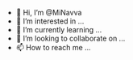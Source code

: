 - 👋 Hi, I’m @MiNavva
- 👀 I’m interested in ...
- 🌱 I’m currently learning ...
- 💞️ I’m looking to collaborate on ...
- 📫 How to reach me ...

<!---
MiNavva/MiNavva is a ✨ special ✨ repository because its `README.md` (this file) appears on your GitHub profile.
You can click the Preview link to take a look at your changes.
--->
